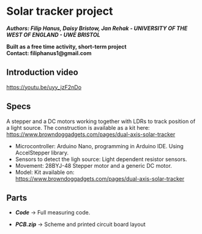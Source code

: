 # Solar tracker project
***Authors: Filip Hanus, Daisy Bristow, Jan Rehak - UNIVERSITY OF THE WEST OF ENGLAND - UWE BRISTOL***

__Built as a free time activity, short-term project__     
__Contact: filiphanus1@gmail.com__

## Introduction video
https://youtu.be/uyy_jzF2nDo

## Specs
A stepper and a DC motors working together with LDRs to track position of a light source.
The construction is available as a kit here: https://www.browndoggadgets.com/pages/dual-axis-solar-tracker

* Microcontroller: Arduino Nano, programming in Arduino IDE. Using AccelStepper library.
* Sensors to detect the ligh source: Light dependent resistor sensors.
* Movement: 28BYJ-48 Stepper motor and a generic DC motor.
* Model: Kit available on: https://www.browndoggadgets.com/pages/dual-axis-solar-tracker

## Parts

* ***Code***    -> Full measuring code.

* ***PCB.zip***  -> Scheme and printed circuit board layout
